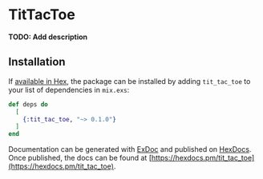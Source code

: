 # TitTacToe

**TODO: Add description**

## Installation

If [available in Hex](https://hex.pm/docs/publish), the package can be installed
by adding `tit_tac_toe` to your list of dependencies in `mix.exs`:

```elixir
def deps do
  [
    {:tit_tac_toe, "~> 0.1.0"}
  ]
end
```

Documentation can be generated with [ExDoc](https://github.com/elixir-lang/ex_doc)
and published on [HexDocs](https://hexdocs.pm). Once published, the docs can
be found at [https://hexdocs.pm/tit_tac_toe](https://hexdocs.pm/tit_tac_toe).


